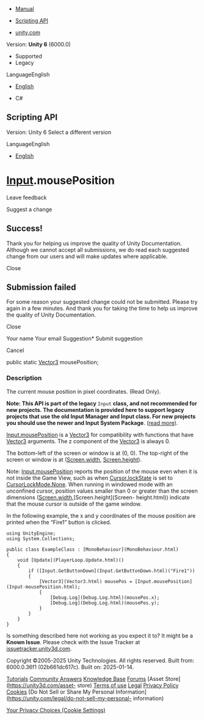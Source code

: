 [ ]()

  * [Manual](../Manual/index.html)
  * [Scripting API](../ScriptReference/index.html)

  * [unity.com](https://unity.com/)

Version: **Unity 6** (6000.0)

  * Supported
  * Legacy

LanguageEnglish

  * [English]()

  * C#

[ ](https://docs.unity3d.com)

## Scripting API

Version: Unity 6 Select a different version

LanguageEnglish

  * [English]()

#  [Input](Input.html).mousePosition

Leave feedback

Suggest a change

## Success!

Thank you for helping us improve the quality of Unity Documentation. Although
we cannot accept all submissions, we do read each suggested change from our
users and will make updates where applicable.

Close

## Submission failed

For some reason your suggested change could not be submitted. Please <a>try
again</a> in a few minutes. And thank you for taking the time to help us
improve the quality of Unity Documentation.

Close

Your name Your email Suggestion* Submit suggestion

Cancel

[ ]()

public static [Vector3](Vector3.html) mousePosition;

### Description

The current mouse position in pixel coordinates. (Read Only).

**Note: This API is part of the legacy** `Input` **class, and not recommended
for new projects. The documentation is provided here to support legacy
projects that use the old Input Manager and Input class. For new projects you
should use the newer and Input System Package**. ([read
more](../Manual/Input.html)).  
  
[Input.mousePosition](Input-mousePosition.html) is a [Vector3](Vector3.html)
for compatibility with functions that have [Vector3](Vector3.html) arguments.
The z component of the [Vector3](Vector3.html) is always 0.  
  
The bottom-left of the screen or window is at (0, 0). The top-right of the
screen or window is at ([Screen.width](Screen-width.html),
[Screen.height](Screen-height.html)).  
  
Note: [Input.mousePosition](Input-mousePosition.html) reports the position of
the mouse even when it is not inside the Game View, such as when
[Cursor.lockState](Cursor-lockState.html) is set to
[CursorLockMode.None](CursorLockMode.None.html). When running in windowed mode
with an unconfined cursor, position values smaller than 0 or greater than the
screen dimensions ([Screen.width](Screen-width.html),[Screen.height](Screen-
height.html)) indicate that the mouse cursor is outside of the game window.  
  
In the following example, the x and y coordinates of the mouse position are
printed when the “Fire1” button is clicked.

    
    
    using UnityEngine;
    using System.Collections;  
      
    public class ExampleClass : [MonoBehaviour](MonoBehaviour.html)
    {
        void [Update](PlayerLoop.Update.html)()
        {
            if ([Input.GetButtonDown](Input.GetButtonDown.html)("Fire1"))
            {
                [Vector3](Vector3.html) mousePos = [Input.mousePosition](Input-mousePosition.html);
                {
                    [Debug.Log](Debug.Log.html)(mousePos.x);
                    [Debug.Log](Debug.Log.html)(mousePos.y);
                }
            }
        }
    }
    

Is something described here not working as you expect it to? It might be a
**Known Issue**. Please check with the Issue Tracker at
[issuetracker.unity3d.com](https://issuetracker.unity3d.com).

Copyright ©2005-2025 Unity Technologies. All rights reserved. Built from:
6000.0.36f1 (02b661dc617c). Built on: 2025-01-14.

[Tutorials](https://unity3d.com/learn) [Community
Answers](https://answers.unity3d.com) [Knowledge
Base](https://support.unity3d.com/hc/en-us)
[Forums](https://forum.unity3d.com) [Asset Store](https://unity3d.com/asset-
store) [Terms of use](https://docs.unity3d.com/Manual/TermsOfUse.html)
[Legal](https://unity.com/legal) [Privacy
Policy](https://unity.com/legal/privacy-policy)
[Cookies](https://unity.com/legal/cookie-policy) [Do Not Sell or Share My
Personal Information](https://unity.com/legal/do-not-sell-my-personal-
information)

[Your Privacy Choices (Cookie Settings)](javascript:void\(0\);)

